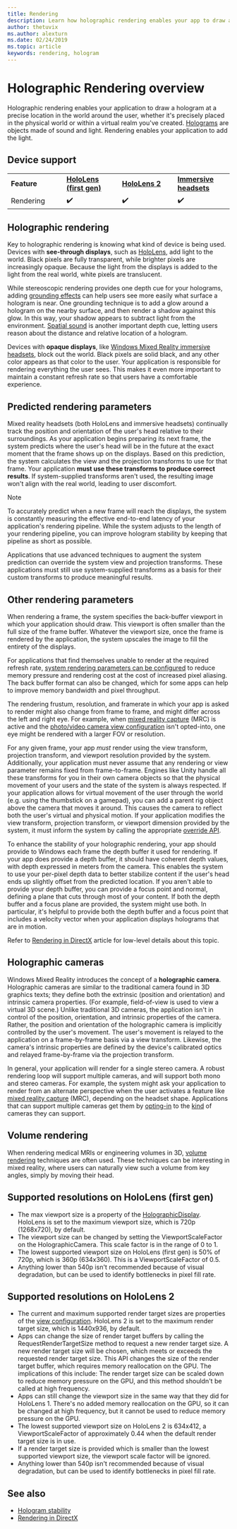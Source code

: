 ```yaml
---
title: Rendering
description: Learn how holographic rendering enables your app to draw a hologram in a precise location in the world around the user.
author: thetuvix
ms.author: alexturn
ms.date: 02/24/2019
ms.topic: article
keywords: rendering, hologram
---
```


# Holographic Rendering overview

Holographic rendering enables your application to draw a hologram at a precise location in the world around the user, whether it's precisely placed in the physical world or within a virtual realm you've created. [Holograms](../../discover/hologram.md) are objects made of sound and light. Rendering enables your application to add the light.

## Device support

<table>
    <colgroup>
    <col width="25%" />
    <col width="25%" />
    <col width="25%" />
    <col width="25%" />
    </colgroup>
    <tr>
        <td><strong>Feature</strong></td>
        <td><a href="/hololens/hololens1-hardware"><strong>HoloLens (first gen)</strong></a></td>
        <td><a href="/hololens/hololens2-hardware"><strong>HoloLens 2</strong></td>
        <td><a href="../../discover/immersive-headset-hardware-details.md"><strong>Immersive headsets</strong></a></td>
    </tr>
     <tr>
        <td>Rendering</td>
        <td>✔️</td>
        <td>✔️</td>
        <td>✔️</td>
    </tr>
</table>

## Holographic rendering

Key to holographic rendering is knowing what kind of device is being used. Devices with **see-through displays**, such as [HoloLens](/hololens/hololens1-hardware), add light to the world. Black pixels are fully transparent, while brighter pixels are increasingly opaque. Because the light from the displays is added to the light from the real world, white pixels are translucent.

While stereoscopic rendering provides one depth cue for your holograms, adding [grounding effects](../../design/interaction-fundamentals.md) can help users see more easily what surface a hologram is near. One grounding technique is to add a glow around a hologram on the nearby surface, and then render a shadow against this glow. In this way, your shadow appears to subtract light from the environment. [Spatial sound](../../design/spatial-sound.md) is another important depth cue, letting users reason about the distance and relative location of a hologram.

Devices with **opaque displays**, like [Windows Mixed Reality immersive headsets](../../discover/immersive-headset-hardware-details.md), block out the world. Black pixels are solid black, and any other color appears as that color to the user. Your application is responsible for rendering everything the user sees. This makes it even more important to maintain a constant refresh rate so that users have a comfortable experience.

## Predicted rendering parameters

Mixed reality headsets (both HoloLens and immersive headsets) continually track the position and orientation of the user's head relative to their surroundings. As your application begins preparing its next frame, the system predicts where the user's head will be in the future at the exact moment that the frame shows up on the displays. Based on this prediction, the system calculates the view and the projection transforms to use for that frame. Your application **must use these transforms to produce correct results**. If system-supplied transforms aren't used, the resulting image won't align with the real world, leading to user discomfort.

> [!NOTE]
> To accurately predict when a new frame will reach the displays, the system is constantly measuring the effective end-to-end latency of your application's rendering pipeline. While the system adjusts to the length of your rendering pipeline, you can improve hologram stability by keeping that pipeline as short as possible.

Applications that use advanced techniques to augment the system prediction can override the system view and projection transforms. These applications must still use system-supplied transforms as a basis for their custom transforms to produce meaningful results.

## Other rendering parameters

When rendering a frame, the system specifies the back-buffer viewport in which your application should draw. This viewport is often smaller than the full size of the frame buffer. Whatever the viewport size, once the frame is rendered by the application, the system upscales the image to fill the entirety of the displays.

For applications that find themselves unable to render at the required refresh rate, [system rendering parameters can be configured](/uwp/api/Windows.Graphics.Holographic.HolographicViewConfiguration#Windows_Graphics_Holographic_HolographicViewConfiguration) to reduce memory pressure and rendering cost at the cost of increased pixel aliasing. The back buffer format can also be changed, which for some apps can help to improve memory bandwidth and pixel throughput.

The rendering frustum, resolution, and framerate in which your app is asked to render might also change from frame to frame, and might differ across the left and right eye. For example, when [mixed reality capture](/hololens/holographic-photos-and-videos) (MRC) is active and the [photo/video camera view configuration](/uwp/api/Windows.Graphics.Holographic.HolographicViewConfigurationKind#Windows_Graphics_Holographic_HolographicViewConfigurationKind) isn't opted-into, one eye might be rendered with a larger FOV or resolution.

For any given frame, your app *must* render using the view transform, projection transform, and viewport resolution provided by the system. Additionally, your application must never assume that any rendering or view parameter remains fixed from frame-to-frame. Engines like Unity handle all these transforms for you in their own camera objects so that the physical movement of your users and the state of the system is always respected. If your application allows for virtual movement of the user through the world (e.g. using the thumbstick on a gamepad), you can add a parent rig object above the camera that moves it around. This causes the camera to reflect both the user's virtual and physical motion. If your application modifies the view transform, projection transform, or viewport dimension provided by the system, it must inform the system by calling the appropriate [override API](/uwp/api/Windows.Graphics.Holographic.HolographicCameraPose#Windows_Graphics_Holographic_HolographicCameraPose).

To enhance the stability of your holographic rendering, your app should provide to Windows each frame the depth buffer it used for rendering. If your app does provide a depth buffer, it should have coherent depth values, with depth expressed in meters from the camera. This enables the system to use your per-pixel depth data to better stabilize content if the user's head ends up slightly offset from the predicted location. If you aren't able to provide your depth buffer, you can provide a focus point and normal, defining a plane that cuts through most of your content. If both the depth buffer and a focus plane are provided, the system might use both. In particular, it's helpful to provide both the depth buffer and a focus point that includes a velocity vector when your application displays holograms that are in motion.

Refer to [Rendering in DirectX](../native/rendering-in-directx.md) article for low-level details about this topic.

## Holographic cameras

Windows Mixed Reality introduces the concept of a **holographic camera**. Holographic cameras are similar to the traditional camera found in 3D graphics texts; they define both the extrinsic (position and orientation) and intrinsic camera properties. (For example, field-of-view is used to view a virtual 3D scene.) Unlike traditional 3D cameras, the application isn't in control of the position, orientation, and intrinsic properties of the camera. Rather, the position and orientation of the holographic camera is implicitly controlled by the user's movement. The user's movement is relayed to the application on a frame-by-frame basis via a view transform. Likewise, the camera's intrinsic properties are defined by the device's calibrated optics and relayed frame-by-frame via the projection transform.

In general, your application will render for a single stereo camera. A robust rendering loop will support multiple cameras, and will support both mono and stereo cameras. For example, the system might ask your application to render from an alternate perspective when the user activates a feature like [mixed reality capture](/hololens/holographic-photos-and-videos) (MRC), depending on the headset shape. Applications that can support multiple cameras get them by [opting-in](/uwp/api/Windows.Graphics.Holographic.HolographicViewConfiguration#Windows_Graphics_Holographic_HolographicViewConfiguration) to the [kind](/uwp/api/Windows.Graphics.Holographic.HolographicViewConfigurationKind#Windows_Graphics_Holographic_HolographicViewConfigurationKind) of cameras they can support.

## Volume rendering

When rendering medical MRIs or engineering volumes in 3D, [volume rendering](volume-rendering.md) techniques are often used. These techniques can be interesting in mixed reality, where users can naturally view such a volume from key angles, simply by moving their head.

## Supported resolutions on HoloLens (first gen)

* The max viewport size is a property of the [HolographicDisplay](/uwp/api/windows.graphics.holographic.holographicdisplay). HoloLens is set to the maximum viewport size, which is 720p (1268x720), by default.
* The viewport size can be changed by setting the ViewportScaleFactor on the HolographicCamera. This scale factor is in the range of 0 to 1.
* The lowest supported viewport size on HoloLens (first gen) is 50% of 720p, which is 360p (634x360). This is a ViewportScaleFactor of 0.5.
* Anything lower than 540p isn't recommended because of visual degradation, but can be used to identify bottlenecks in pixel fill rate.

## Supported resolutions on HoloLens 2

* The current and maximum supported render target sizes are properties of the [view configuration](/uwp/api/Windows.Graphics.Holographic.HolographicViewConfiguration#Windows_Graphics_Holographic_HolographicViewConfiguration). HoloLens 2 is set to the maximum render target size, which is 1440x936, by default.
* Apps can change the size of render target buffers by calling the RequestRenderTargetSize method to request a new render target size. A new render target size will be chosen, which meets or exceeds the requested render target size. This API changes the size of the render target buffer, which requires memory reallocation on the GPU. The implications of this include: The render target size can be scaled down to reduce memory pressure on the GPU, and this method shouldn't be called at high frequency.
* Apps can still change the viewport size in the same way that they did for HoloLens 1. There's no added memory reallocation on the GPU, so it can be changed at high frequency, but it cannot be used to reduce memory pressure on the GPU.
* The lowest supported viewport size on HoloLens 2 is 634x412, a ViewportScaleFactor of approximately 0.44 when the default render target size is in use.
* If a render target size is provided which is smaller than the lowest supported viewport size, the viewport scale factor will be ignored.
* Anything lower than 540p isn't recommended because of visual degradation, but can be used to identify bottlenecks in pixel fill rate.



## See also
* [Hologram stability](hologram-stability.md)
* [Rendering in DirectX](../native/rendering-in-directx.md)